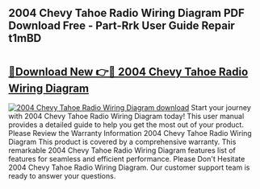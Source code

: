 ## 2004 Chevy Tahoe Radio Wiring Diagram PDF Download Free - Part-Rrk User Guide Repair t1mBD

# <h2><a href="http://dfm8knk.blite.top/?on=2004+Chevy+Tahoe+Radio+Wiring+Diagram">🔗Download New 👉🔴 2004 Chevy Tahoe Radio Wiring Diagram</a></h2>

[![2004 Chevy Tahoe Radio Wiring Diagram download](https://i.imgur.com/lujVjoI.png)](http://dfm8knk.blite.top/?on=2004+Chevy+Tahoe+Radio+Wiring+Diagram)
Start your journey with 2004 Chevy Tahoe Radio Wiring Diagram today! This user manual provides a detailed guide to help you get the most out of your product. Please Review the Warranty Information 2004 Chevy Tahoe Radio Wiring Diagram This product is covered by a comprehensive warranty. This remarkable 2004 Chevy Tahoe Radio Wiring Diagram features list of features for seamless and efficient performance. Please Don't Hesitate 2004 Chevy Tahoe Radio Wiring Diagram. Our customer support team is ready to answer your questions.
